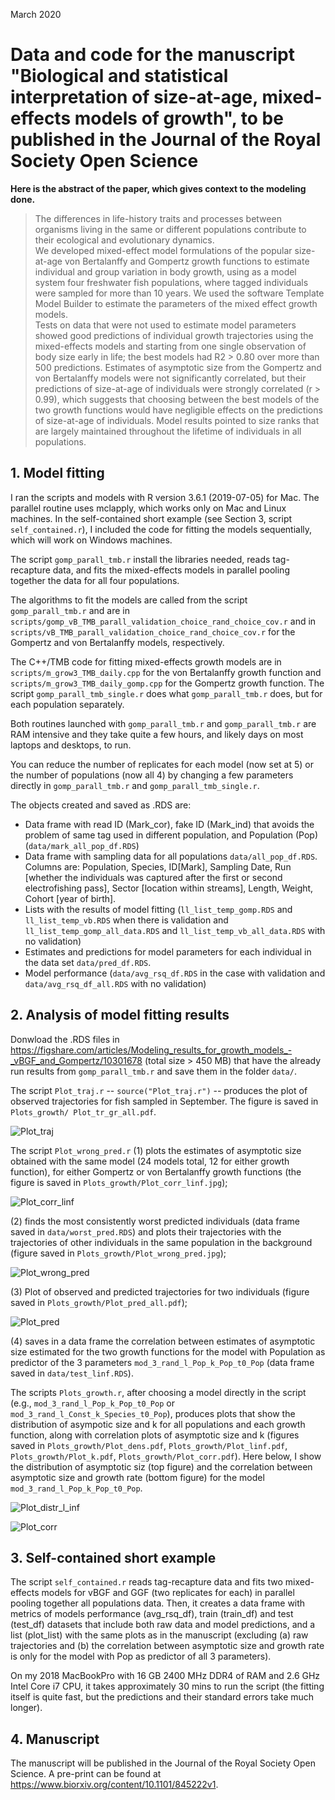 March 2020

# Data and code for the manuscript "Biological and statistical interpretation of size-at-age, mixed-effects models of growth", to be published in the Journal of the Royal Society Open Science


<strong>Here is the abstract of the paper, which gives context to the modeling done.</strong>

> The differences in life-history traits and processes between organisms living in the same or different populations contribute to their ecological and evolutionary dynamics.  
We developed mixed-effect model formulations of the popular size-at-age von Bertalanffy and Gompertz growth functions to estimate individual and group variation in body growth, using as a model system four freshwater fish populations, where tagged individuals were sampled for more than 10 years. We used the software Template Model Builder to estimate the parameters of the mixed effect growth models.  
Tests on data that were not used to estimate model parameters showed good predictions of individual growth trajectories using the mixed-effects models and starting from one single observation of body size early in life; the best models had R2 > 0.80 over more than 500 predictions. Estimates of asymptotic size from the Gompertz and von Bertalanffy models were not significantly correlated, but their predictions of size-at-age of individuals were strongly correlated (r > 0.99), which suggests that choosing between the best models of the two growth functions would have negligible effects on the predictions of size-at-age of individuals. Model results pointed to size ranks that are largely maintained throughout the lifetime of individuals in all populations.


## 1. Model fitting

I ran the scripts and models with R version 3.6.1 (2019-07-05) for Mac. The parallel routine uses mclapply, which works only on Mac and Linux machines. In the self-contained short example (see Section 3, script `self_contained.r`), I included the code for fitting the models sequentially, which will work on Windows machines.

The script `gomp_parall_tmb.r` install the libraries needed, reads tag-recapture data, and fits the mixed-effects models in parallel pooling together the data for all four populations. 

The algorithms to fit the models are called from the script `gomp_parall_tmb.r` and are in `scripts/gomp_vB_TMB_parall_validation_choice_rand_choice_cov.r` and in `scripts/vB_TMB_parall_validation_choice_rand_choice_cov.r` for the Gompertz and von Bertalanffy models, respectively.

The C++/TMB  code for fitting mixed-effects growth models are in `scripts/m_grow3_TMB_daily.cpp` for the von Bertalanffy growth function and `scripts/m_grow3_TMB_daily_gomp.cpp` for the Gompertz growth function. The script `gomp_parall_tmb_single.r` does what `gomp_parall_tmb.r` does, but for each population separately. 

Both routines launched with `gomp_parall_tmb.r` and `gomp_parall_tmb.r` are RAM intensive and they take quite a few hours, and likely days on most laptops and desktops, to run. 

You can reduce the number of replicates for each model (now set at 5) or the number of populations (now all 4) by changing a few parameters directly in `gomp_parall_tmb.r` and `gomp_parall_tmb_single.r`.

The objects created and saved as .RDS are:  
- Data frame with read ID (Mark_cor), fake ID (Mark_ind) that avoids the problem of same tag used in different population, and Population (Pop) (`data/mark_all_pop_df.RDS`)  
- Data frame with sampling data for all populations `data/all_pop_df.RDS`. Columns are: Population, Species, ID[Mark], Sampling Date, Run [whether the individuals was captured after the first or second electrofishing pass], Sector [location within streams], Length, Weight, Cohort [year of birth].
- Lists with the results of model fitting (`ll_list_temp_gomp.RDS` and `ll_list_temp_vb.RDS` when there is validation and `ll_list_temp_gomp_all_data.RDS` and `ll_list_temp_vb_all_data.RDS` with no validation)  
- Estimates and predictions for model parameters for each individual in the data set `data/pred_df.RDS`.
- Model performance (`data/avg_rsq_df.RDS` in the case with validation and `data/avg_rsq_df_all.RDS` with no validation)

## 2. Analysis of model fitting results    

Donwload the .RDS files in <https://figshare.com/articles/Modeling_results_for_growth_models_-_vBGF_and_Gompertz/10301678> (total size > 450 MB) that have the already run results from `gomp_parall_tmb.r` and save them in the folder `data/`.

The script `Plot_traj.r` -- `source("Plot_traj.r")` -- produces the plot of observed trajectories for fish sampled in September. The figure is saved in `Plots_growth/ Plot_tr_gr_all.pdf`.  

![Plot_traj](https://github.com/simonevincenzi/Growth_Models/blob/master/Plots_growth/Plot_tr_gr_all_.png)

The script `Plot_wrong_pred.r` (1) plots the estimates of asymptotic size obtained with the same model (24 models total, 12 for either growth function), for either Gompertz or von Bertalanffy growth functions (the figure is saved in `Plots_growth/Plot_corr_linf.jpg`); 

![Plot_corr_linf](https://github.com/simonevincenzi/Growth_Models/blob/master/Plots_growth/Plot_corr_linf.jpg)

(2) finds the most consistently worst predicted individuals (data frame saved in `data/worst_pred.RDS`) and plots their trajectories with the trajectories of other individuals in the same population in the background (figure saved in `Plots_growth/Plot_wrong_pred.jpg`); 

![Plot_wrong_pred](https://github.com/simonevincenzi/Growth_Models/blob/master/Plots_growth/Plot_wrong_pred.jpg)

(3) Plot of observed and predicted trajectories for two individuals (figure saved in `Plots_growth/Plot_pred_all.pdf`); 

![Plot_pred](https://github.com/simonevincenzi/Growth_Models/blob/master/Plots_growth/Plot_pred_all.png)

(4) saves in a data frame the correlation between estimates of asymptotic size estimated for the two growth functions for the model with Population as predictor of the 3 parameters `mod_3_rand_l_Pop_k_Pop_t0_Pop` (data frame saved in `data/test_linf.RDS`). 

The scripts `Plots_growth.r`, after choosing a model directly in the script (e.g., `mod_3_rand_l_Pop_k_Pop_t0_Pop` or `mod_3_rand_l_Const_k_Species_t0_Pop`), produces plots that show the distribution of asympotic size and k for all populations and each growth function, along with correlation plots of asymptotic size and k (figures saved in `Plots_growth/Plot_dens.pdf`, `Plots_growth/Plot_linf.pdf`, `Plots_growth/Plot_k.pdf`, `Plots_growth/Plot_corr.pdf`). Here below, I show the distribution of asymptotic siz (top figure) and the correlation between asymptotic size and growth rate (bottom figure) for the model `mod_3_rand_l_Pop_k_Pop_t0_Pop`.

![Plot_distr_l_inf](https://github.com/simonevincenzi/Growth_Models/blob/master/Plots_growth/Plot_linf_first.png)

![Plot_corr](https://github.com/simonevincenzi/Growth_Models/blob/master/Plots_growth/Plot_corr_first.png)

## 3. Self-contained short example

The script `self_contained.r` reads tag-recapture data and fits two mixed-effects models for vBGF and GGF (two replicates for each) in parallel pooling together all populations data. Then, it creates a data frame with metrics of models performance (avg_rsq_df), train (train_df) and test (test_df) datasets that include both raw data and model predictions, and a list (plot_list) with the same plots as in the manuscript (excluding (a) raw trajectories and (b) the correlation between asymptotic size and growth rate is only for the model with Pop as predictor of all 3 parameters). 

On my 2018 MacBookPro with 16 GB 2400 MHz DDR4 of RAM and 2.6 GHz Intel Core i7 CPU, it takes approximately 30 mins to run the script (the fitting itself is quite fast, but the predictions and their standard errors take much longer).


## 4. Manuscript

The manuscript will be published in the Journal of the Royal Society Open Science. A pre-print can be found at https://www.biorxiv.org/content/10.1101/845222v1.
